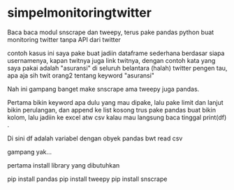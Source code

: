 # simpelmonitoringtwitter

Baca baca modul snscrape dan tweepy, terus pake pandas python buat monitoring twitter tanpa API dari twitter

contoh kasus ini saya pake buat jadiin dataframe sederhana berdasar siapa usernamenya, kapan twitnya juga link twitnya, dengan contoh  kata yang saya pakai adalah "asuransi" di seluruh belantara (halah) twitter pengen tau, apa aja sih twit orang2 tentang keyword "asuransi"



Nah ini gampang banget make snscrape ama tweepy juga pandas.



Pertama bikin keyword apa dulu yang mau dipake, lalu pake limit dan lanjut bikin perulangan, dan append ke list kosong trus pake pandas buat bikin kolom, lalu jadiin ke excel atw csv kalau mau langsung baca tinggal print(df) .



Di sini df adalah variabel dengan obyek pandas bwt read csv

gampang yak...

pertama install library yang dibutuhkan

pip install pandas
pip install tweepy
pip install snscrape
